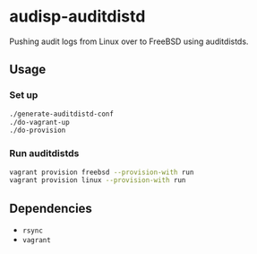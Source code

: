# audisp-auditdistd

Pushing audit logs from Linux over to FreeBSD using auditdistds.

## Usage

### Set up

```sh
./generate-auditdistd-conf
./do-vagrant-up
./do-provision
```

### Run auditdistds

```sh
vagrant provision freebsd --provision-with run
vagrant provision linux --provision-with run
```

## Dependencies

- `rsync`
- `vagrant`
